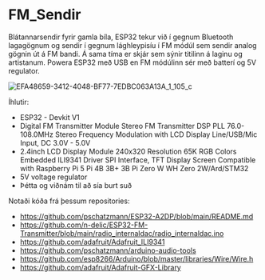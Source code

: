 # FM_Sendir
 Blátannarsendir fyrir gamla bíla, ESP32 tekur við í gegnum Bluetooth lagagögnum og sendir í gegnum lághleypisíu í FM módúl sem sendir analog gögnin út á FM bandi. Á sama tíma er skjár sem sýnir titilinn á laginu og artistanum. Powera ESP32 með USB en FM módúlinn sér með batterí og 5V regulator.

 ![EFA48659-3412-4048-BF77-7EDBC063A13A_1_105_c](https://github.com/user-attachments/assets/7c75a64b-cfd7-4da7-982d-982c3cc3a813)

Íhlutir:
- ESP32 - Devkit V1
- Digital FM Transmitter Module Stereo FM Transmitter DSP PLL 76.0-108.0MHz Stereo Frequency Modulation with LCD Display Line/USB/Mic Input, DC 3.0V - 5.0V
- 2.4inch LCD Display Module 240x320 Resolution 65K RGB Colors Embedded ILI9341 Driver SPI Interface, TFT Display Screen Compatible with Raspberry Pi 5 Pi 4B 3B+ 3B Pi Zero W WH Zero 2W/Ard/STM32
- 5V voltage regulator
- Þétta og viðnám til að sía burt suð

Notaði kóða frá þessum repositories:
- https://github.com/pschatzmann/ESP32-A2DP/blob/main/README.md
- https://github.com/n-delic/ESP32-FM-Transmitter/blob/main/radio_internaldac/radio_internaldac.ino
- https://github.com/adafruit/Adafruit_ILI9341
- https://github.com/pschatzmann/arduino-audio-tools
- https://github.com/esp8266/Arduino/blob/master/libraries/Wire/Wire.h
- https://github.com/adafruit/Adafruit-GFX-Library
